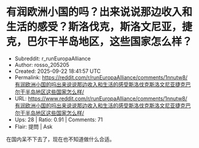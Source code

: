 # 有润欧洲小国的吗？出来说说那边收入和生活的感受？斯洛伐克，斯洛文尼亚，捷克，巴尔干半岛地区，这些国家怎么样？

- Subreddit: r_runEuropaAlliance
- Author: rosso_205205
- Created: 2025-09-22 18:41:57 UTC
- Permalink: https://reddit.com/r/runEuropaAlliance/comments/1nnutw8/有润欧洲小国的吗出来说说那边收入和生活的感受斯洛伐克斯洛文尼亚捷克巴尔干半岛地区这些国家怎么样/
- URL: https://www.reddit.com/r/runEuropaAlliance/comments/1nnutw8/有润欧洲小国的吗出来说说那边收入和生活的感受斯洛伐克斯洛文尼亚捷克巴尔干半岛地区这些国家怎么样/
- Ups: 28 | Ratio: 0.91 | Comments: 71
- Flair: 提問 | Ask


在国内呆不下去了，现在也不知道做什么合适。

